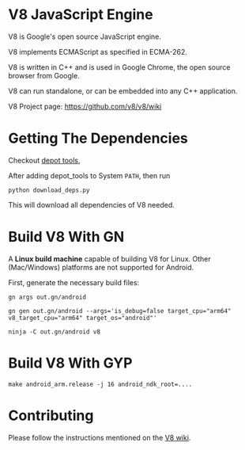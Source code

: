 V8 JavaScript Engine
=============

V8 is Google's open source JavaScript engine.

V8 implements ECMAScript as specified in ECMA-262.

V8 is written in C++ and is used in Google Chrome, the open source
browser from Google.

V8 can run standalone, or can be embedded into any C++ application.

V8 Project page: https://github.com/v8/v8/wiki


Getting The Dependencies
=============

Checkout [depot tools](http://www.chromium.org/developers/how-tos/install-depot-tools), 

After adding depot_tools to System `PATH`, then run

```
python download_deps.py
```

This will download all dependencies of V8 needed.

Build V8 With GN
============

A **Linux build machine** capable of building V8 for Linux. Other (Mac/Windows) platforms are not supported for Android.

First, generate the necessary build files:

```
gn args out.gn/android
```


```
gn gen out.gn/android --args='is_debug=false target_cpu="arm64" v8_target_cpu="arm64" target_os="android"'
```

```
ninja -C out.gn/android v8
```

Build V8 With GYP
============

```
make android_arm.release -j 16 android_ndk_root=....
```

Contributing
=============

Please follow the instructions mentioned on the
[V8 wiki](https://github.com/v8/v8/wiki/Contributing).
